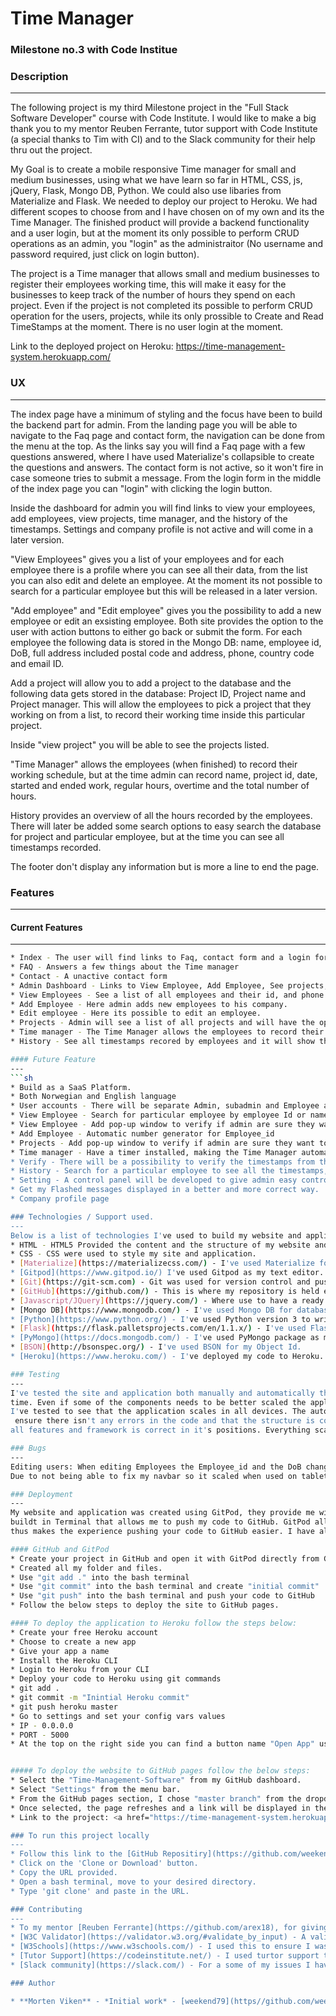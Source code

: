 # Time Manager 
### Milestone no.3 with Code Institue

### Description
---
The following project is my third Milestone project in the "Full Stack Software Developer" course with Code Institute. I would like to make a big thank you
 to my mentor Reuben Ferrante, tutor support with Code Institute (a special thanks to Tim with CI) and to the Slack community for their help thru out the project. 

My Goal is to create a mobile responsive Time manager for small and medium businesses, using what we have learn so far in HTML, CSS, js, jQuery, Flask, Mongo DB, 
Python. We could also use libaries from Materialize and Flask. We needed to deploy our project to Heroku. We had different scopes to choose from and I have chosen
 on of my own and its the Time Manager. The finished product will provide a backend functionality and a user login, but at the moment its only possible to perform CRUD 
 operations as an admin, you "login" as the administraitor (No username and password required, just click on login button). 

The project is a Time manager that allows small and medium businesses to register their employees working time, this will make it easy for the businesses to keep track
of the number of hours they spend on each project. Even if the project is not completed its possible to perform CRUD operation for the users, projects, while its only prossible
to Create and Read TimeStamps at the moment. There is no user login at the moment.  

Link to the deployed project on Heroku: https://time-management-system.herokuapp.com/ 

### UX
---
The index page have a minimum of styling and the focus have been to build the backend part for admin. From the landing page you will be able to navigate to the Faq page
and contact form, the navigation can be done from the menu at the top. As the links say you will find a Faq page with a few questions answered, where I have used Materialize's 
collapsible to create the questions and answers. The contact form is not active, so it won't fire in case someone tries to submit a message. From the login form in the middle of
 the index page you can "login" with clicking the login button. 

 Inside the dashboard for admin you will find links to view your employees, add employees, view projects, time manager, and the history of the timestamps. Settings and company 
 profile is not active and will come in a later version. 

 "View Employees" gives you a list of your employees and for each employee there is a profile where you can see all their data, from the list you can also edit and delete an employee.
 At the moment its not possible to search for a particular employee but this will be released in a later version. 

 "Add employee" and "Edit employee" gives you the possibility to add a new employee or edit an exsisting employee. Both site provides the option to the user with action buttons to either
 go back or submit the form. For each employee the following data is stored in the Mongo DB: name, employee id, DoB, full address included postal code and address, phone, country code
 and email ID. 

 Add a project will allow you to add a project to the database and the following data gets stored in the database: Project ID, Project name and Project manager. This will allow the
 employees to pick a project that they working on from a list, to record their working time inside this particular project. 

 Inside "view project" you will be able to see the projects listed.  

 "Time Manager" allows the employees (when finished) to record their working schedule, but at the time admin can record name, project id, date, started and ended work, regular hours, overtime
 and the total number of hours. 

 History provides an overview of all the hours recorded by the employees. There will later be added some search options to easy search the database for project and particular employee, but at
 the time you can see all timestamps recorded.

 The footer don't display any information but is more a line to end the page.


### Features
---
#### Current Features
---
```sh
* Index - The user will find links to Faq, contact form and a login form that directs them to the admin dashboard
* FAQ - Answers a few things about the Time manager
* Contact - A unactive contact form
* Admin Dashboard - Links to View Employee, Add Employee, See projects, Time Manager and History
* View Employees - See a list of all employees and their id, and phone number. You have action buttons to edit, delete and to enter their profiles for more data about the employee.
* Add Employee - Here admin adds new employees to his company. 
* Edit employee - Here its possible to edit an employee.
* Projects - Admin will see a list of all projects and will have the options to edit and delete projects as well as creating a new project.
* Time manager - The Time Manager allows the employees to record their working time. They will input their name, project id, start time, end time, the regular hours and overtime before the total.
* History - See all timestamps recored by employees and it will show the project id, employee name, and date and recorded hours.

#### Future Feature
---
```sh
* Build as a SaaS Platform.
* Both Norwegian and English language
* User accounts - There will be separate Admin, subadmin and Employee accounts.
* View Employee - Search for particular employee by employee Id or name.
* View Employee - Add pop-up window to verify if admin are sure they want to delete employee.
* Add Employee - Automatic number generator for Employee_id
* Projects - Add pop-up window to verify if admin are sure they want to delete projects.
* Time manager - Have a timer installed, making the Time Manager automatically generates what's overtime, regulartime and the total. 
* Verify - There will be a possibility to verify the timestamps from the project manager or admin.
* History - Search for a particular employee to see all the timestamps, separate the timestamps for each project. 
* Setting - A control panel will be developed to give admin easy control over his Time Manager. 
* Get my Flashed messages displayed in a better and more correct way.
* Company profile page

### Technologies / Support used.
---
Below is a list of technologies I've used to build my website and application
* HTML - HTML5 Provided the content and the structure of my website and time manager software. 
* CSS - CSS were used to style my site and application. 
* [Materialize](https://materializecss.com/) - I've used Materialize for framework, forms, section-spacing and icons.
* [Gitpod](https://www.gitpod.io/) I've used Gitpod as my text editor. It offer everything I need to do from one enviroment. 
* [Git](https://git-scm.com) - Git was used for version control and pushing the code to GitHub
* [GitHub](https://github.com/) - This is where my repository is held externally.
* [Javascript/JQuery](https://jquery.com/) - Where use to have a ready function to activate my Materialize colapsible and navbar.
* [Mongo DB](https://www.mongodb.com/) - I've used Mongo DB for databases
* [Python](https://www.python.org/) - I've used Python version 3 to write my Python files
* [Flask](https://flask.palletsprojects.com/en/1.1.x/) - I've used Flask for rendering my templates, url_for, requests
* [PyMongo](https://docs.mongodb.com/) - I've used PyMongo package as my native Python driver for MongoDB. 
* [BSON](http://bsonspec.org/) - I've used BSON for my Object Id.  
* [Heroku](https://www.heroku.com/) - I've deployed my code to Heroku. 

### Testing 
--- 
I've tested the site and application both manually and automatically throughout the development of the project. I've used the web developer tools to see that my site was responsive at all
time. Even if some of the components needs to be better scaled the application is still responsive. I've used mobile first approch and then testing to scale it to tables and larger desktops. 
I've tested to see that the application scales in all devices. The automatic checks of my HTML and CSS structure were done in [W3C Validator](https://validator.w3.org/#validate_by_input) to
 ensure there isn't any errors in the code and that the structure is correct. I have tested the site on Firefox, Internet explorer and Chrome to see that the site scales properly, as well as
all features and framework is correct in it's positions. Everything scales nicely. 

### Bugs
--- 
Editing users: When editing Employees the Employee_id and the DoB changes in the Database to "NULL" even if you change it or not. 
Due to not being able to fix my navbar so it scaled when used on tablets and mobiles, its not possible to navigate to contact and the FAQ pages from devices with smaller screen sizes

### Deployment
---
My website and application was created using GitPod, they provide me with free credits as a student and their platform have 
buildt in Terminal that allows me to push my code to GitHub. GitPod allows you to store your username and password and
thus makes the experience pushing your code to GitHub easier. I have also pushed my code to Heroku to create it into a Heroku app.

#### GitHub and GitPod
* Create your project in GitHub and open it with GitPod directly from GitHub. 
* Created all my folder and files.
* Use "git add ." into the bash terminal
* Use "git commit" into the bash terminal and create "initial commit"
* Use "git push" into the bash terminal and push your code to GitHub
* Follow the below steps to deploy the site to GitHub pages. 

#### To deploy the application to Heroku follow the steps below:
* Create your free Heroku account
* Choose to create a new app
* Give your app a name
* Install the Heroku CLI
* Login to Heroku from your CLI
* Deploy your code to Heroku using git commands
* git add .
* git commit -m "Inintial Heroku commit"
* git push heroku master
* Go to settings and set your config vars values
* IP - 0.0.0.0
* PORT - 5000
* At the top on the right side you can find a button name "Open App" use it to to see your deployed project: https://time-management-system.herokuapp.com/


##### To deploy the website to GitHub pages follow the below steps:
* Select the "Time-Management-Software" from my GitHub dashboard.
* Select "Settings" from the menu bar. 
* From the GitHub pages section, I chose "master branch" from the dropdown menu. 
* Once selected, the page refreshes and a link will be displayed in the GitHub section to my website.
* Link to the project: <a href="https://time-management-system.herokuapp.com/>Click here</a>  

### To run this project locally
---
* Follow this link to the [GitHub Repositiry](https://github.com/weekend79/time-management-software)
* Click on the 'Clone or Download' button.
* Copy the URL provided.
* Open a bash terminal, move to your desired directory.
* Type 'git clone' and paste in the URL.

### Contributing
---
* To my mentor [Reuben Ferrante](https://github.com/arex18), for giving me exellent guidens thru the project and assisted me in some important issue's.
* [W3C Validator](https://validator.w3.org/#validate_by_input) - A validator used to check my HTML and CSS structure and format periodically throughout the build.
* [W3Schools](https://www.w3schools.com/) - I used this to ensure I was entering all the information required correctly in my HTML and CSS.
* [Tutor Support](https://codeinstitute.net/) - I used turtor support thruout the project and they have been excellent support.
* [Slack community](https://slack.com/) - For a some of my issues I have turn to the Slack community and they have provided me with excellent tips and tricks to use in my development 

### Author

* **Morten Viken** - *Initial work* - [weekend79](https//github.com/weekend79)